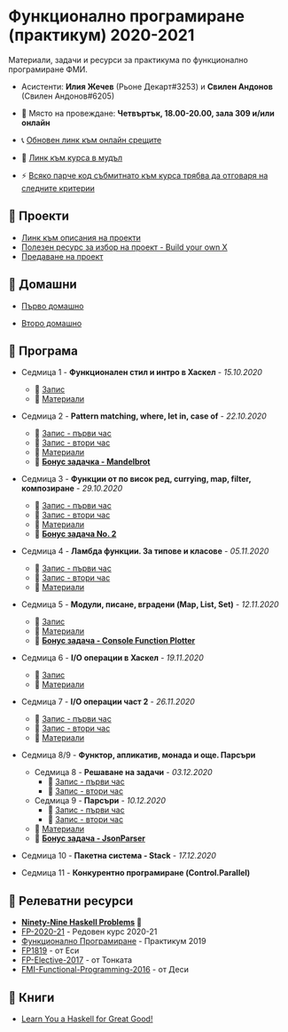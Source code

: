 # Функционално програмиране (практикум) 2020-2021

Материали, задачи и ресурси за практикума по функционално програмиране ФМИ.

- Асистенти: **Илия Жечев** (Рьоне Декарт#3253) и **Свилен Андонов** (Свилен Андонов#6205)

- 📅 Място на провеждане: **Четвъртък, 18.00-20.00, зала 309 и/или онлайн**

- 📞 [Обновен линк към онлайн срещите](https://meet.google.com/ehm-oeiq-cns)

- 🏫 [Линк към курса в мудъл](https://learn.fmi.uni-sofia.bg/course/view.php?id=6685)
- ⚡️ [Всяко парче код събмитнато към курса трябва да отговаря на следните критерии](https://github.com/ichko/fmi-fp-2020-21/wiki/%D0%94%D0%BE%D0%B1%D1%80%D0%B8-%D0%BF%D1%80%D0%B0%D0%BA%D1%82%D0%B8%D0%BA%D0%B8,-%D0%BA%D0%BE%D0%B8%D1%82%D0%BE-%D0%B4%D0%B0-%D1%81%D0%BB%D0%B5%D0%B4%D0%B2%D0%B0%D0%BC%D0%B5!)

## 🎯 Проекти

- [Линк към описания на проекти](https://docs.google.com/document/d/1nfYOuSN5ss3LKlO60XA2NiUbTV4Dmpsj0zCNxp-MfZ4/edit)
- [Полезен ресурс за избор на проект - Build your own X](https://github.com/danistefanovic/build-your-own-x)
- [Предаване на проект](https://github.com/ichko/fmi-fp-2020-21/issues/10)

## 📝 Домашни

- [Първо домашно](https://docs.google.com/document/d/1Z6N1EYgBlo5_c2YzXGf0yVfTO4O8fzN4xOrFBxtsQDY/edit?usp=sharing)

- [Второ домашно](https://github.com/ichko/fmi-fp-2020-21/tree/main/hw/2)

## 🚩 Програма

- Седмица 1 - **Функционален стил и интро в Хаскел** - _15.10.2020_

  - 🎥 [Запис](https://drive.google.com/file/d/1_oZFATqP4YQynCPb4CVnq1P78d9nQ7oT/view?usp=sharing)
  - 📜 [Материали](./week-1)

- Седмица 2 - **Pattern matching, where, let in, case of** - _22.10.2020_

  - 🎥 [Запис - първи час](https://drive.google.com/file/d/1HMLcyFXpNdqQ-f2H1zmqyYOmTWdnDRQY/view?usp=sharing)
  - 🎥 [Запис - втори час](https://drive.google.com/file/d/155eCHz70Tt62x_RMVVJXtATF6cY58cD3/view?usp=sharing)
  - 📜 [Материали](./week-2)
  - 🌟 **[Бонус задачка - Mandelbrot](https://github.com/ichko/fmi-fp-2020-21/issues/1)**

- Седмица 3 - **Функции от по висок ред, currying, map, filter, композиране** - _29.10.2020_

  - 🎥 [Запис - първи час](https://drive.google.com/file/d/1fXus2l878m7rjjXB8LK98Sg6hQ7FKtmJ/view?usp=sharing)
  - 🎥 [Запис - втори час](https://drive.google.com/file/d/1B_pMBa0oSOEJm3pZRUk73iy6EP_GSgVS/view?usp=sharing)
  - 📜 [Материали](./week-3)
  - 🌟 **[Бонус задача No. 2](https://github.com/ichko/fmi-fp-2020-21/issues/2)**

- Седмица 4 - **Ламбда функции. За типове и класове** - _05.11.2020_

  - 🎥 [Запис - първи час](https://drive.google.com/file/d/1a0JTn8WcdUtGfm6Qprqk8XZGRcWmStfX/view?usp=sharing)
  - 🎥 [Запис - втори час](https://drive.google.com/file/d/1EKBk9SQrSORQuM3RxobrSnBbj90Jf-ST/view?usp=sharing)
  - 📜 [Материали](./week-4)

- Седмица 5 - **Модули, писане, вградени (Map, List, Set)** - _12.11.2020_

  - 🎥 [Запис](https://drive.google.com/file/d/1byBHWtKPPD_OEVrWcmQszKYrcRw7Lavb/view?usp=sharing)
  - 📜 [Материали](./week-5)
  - 🌟 **[Бонус задача - Console Function Plotter](https://github.com/ichko/fmi-fp-2020-21/issues/8)**

- Седмица 6 - **I/O операции в Хаскел** - _19.11.2020_

  - 🎥 [Запис](https://drive.google.com/file/d/1GyEOSxWnB84cqSK1x35j-Enz2QakIYog/view?usp=sharing)
  - 📜 [Материали](./week-6)

- Седмица 7 - **I/O операции част 2** - _26.11.2020_

  - 🎥 [Запис - първи час](https://drive.google.com/file/d/1vxtWaKXabMlN7HLhK5t7_x7byKKKNG2e/view?usp=sharing)
  - 🎥 [Запис - втори час](https://drive.google.com/file/d/1OrwLl3EzUY4E7gCdMIGYNSXMSs6tsFPK/view?usp=sharing)
  - 📜 [Материали](./week-7)

- Седмица 8/9 - **Функтор, апликатив, монада и още. Парсъри**

  - Седмица 8 - **Решаване на задачи** - _03.12.2020_
    - 🎥 [Запис - първи час](https://drive.google.com/file/d/1rStlRDp70pmc2uMqHtRobgNqPQ-mySmm/view?usp=sharing)
    - 🎥 [Запис - втори час](https://drive.google.com/file/d/11jK-Vbd519_WVz4hqrg_tLnYVDU0223P/view?usp=sharing)
  - Седмица 9 - **Парсъри** - _10.12.2020_
    - 🎥 [Запис - първи час](https://drive.google.com/file/d/1oUcAWlY7Q-snbYtXnR1s0lFrTJLlCe9m/view?usp=sharing)
    - 🎥 [Запис - втори час](https://drive.google.com/file/d/14XiQTST0gmsbiqdU8CfL-TcebdU6Q50f/view?usp=sharing)
  - 📜 [Материали](./week-8-9)
  - 🌟 **[Бонус задача - JsonParser](https://github.com/ichko/fmi-fp-2020-21/issues/9)**

- Седмица 10 - **Пакетна система - Stack** - _17.12.2020_

- Седмица 11 - **Конкурентно програмиране (Control.Parallel)**

## 🔗 Релеватни ресурси

- **[Ninety-Nine Haskell Problems](https://wiki.haskell.org/H-99:_Ninety-Nine_Haskell_Problems) 💯**
- [FP-2020-21](https://github.com/semerdzhiev/fp-2020-21) - Редовен курс 2020-21
- [Функционално Програмиране](https://github.com/triffon/fp-2019-20/tree/master/exercises/lab) - Практикум 2019
- [FP1819](https://github.com/ekaranasuf/fp1819) - от Еси
- [FP-Elective-2017](https://github.com/fmi-lab/fp-elective-2017) - от Тонката
- [FMI-Functional-Programming-2016](https://github.com/6desislava6/FMI-Functional-Programming-2016) - от Деси

## 📖 Книги

- [Learn You a Haskell for Great Good!](http://learnyouahaskell.com/)
